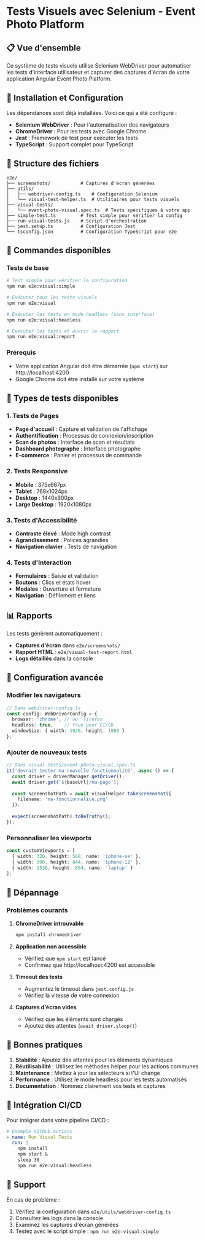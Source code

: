 # Tests Visuels avec Selenium - Event Photo Platform

## 📋 Vue d'ensemble

Ce système de tests visuels utilise Selenium WebDriver pour automatiser les tests d'interface utilisateur et capturer des captures d'écran de votre application Angular Event Photo Platform.

## 🚀 Installation et Configuration

Les dépendances sont déjà installées. Voici ce qui a été configuré :

- **Selenium WebDriver** : Pour l'automatisation des navigateurs
- **ChromeDriver** : Pour les tests avec Google Chrome
- **Jest** : Framework de test pour exécuter les tests
- **TypeScript** : Support complet pour TypeScript

## 📁 Structure des fichiers

```
e2e/
├── screenshots/           # Captures d'écran générées
├── utils/
│   ├── webdriver-config.ts    # Configuration Selenium
│   └── visual-test-helper.ts  # Utilitaires pour tests visuels
├── visual-tests/
│   └── event-photo-visual.spec.ts  # Tests spécifiques à votre app
├── simple-test.ts         # Test simple pour vérifier la config
├── run-visual-tests.js    # Script d'orchestration
├── jest.setup.ts          # Configuration Jest
└── tsconfig.json          # Configuration TypeScript pour e2e
```

## 🎯 Commandes disponibles

### Tests de base
```bash
# Test simple pour vérifier la configuration
npm run e2e:visual:simple

# Exécuter tous les tests visuels
npm run e2e:visual

# Exécuter les tests en mode headless (sans interface)
npm run e2e:visual:headless

# Exécuter les tests et ouvrir le rapport
npm run e2e:visual:report
```

### Prérequis
- Votre application Angular doit être démarrée (`npm start`) sur http://localhost:4200
- Google Chrome doit être installé sur votre système

## 🧪 Types de tests disponibles

### 1. Tests de Pages
- **Page d'accueil** : Capture et validation de l'affichage
- **Authentification** : Processus de connexion/inscription
- **Scan de photos** : Interface de scan et résultats
- **Dashboard photographe** : Interface photographe
- **E-commerce** : Panier et processus de commande

### 2. Tests Responsive
- **Mobile** : 375x667px
- **Tablet** : 768x1024px  
- **Desktop** : 1440x900px
- **Large Desktop** : 1920x1080px

### 3. Tests d'Accessibilité
- **Contraste élevé** : Mode high contrast
- **Agrandissement** : Polices agrandies
- **Navigation clavier** : Tests de navigation

### 4. Tests d'Interaction
- **Formulaires** : Saisie et validation
- **Boutons** : Clics et états hover
- **Modales** : Ouverture et fermeture
- **Navigation** : Défilement et liens

## 📊 Rapports

Les tests génèrent automatiquement :
- **Captures d'écran** dans `e2e/screenshots/`
- **Rapport HTML** : `e2e/visual-test-report.html`
- **Logs détaillés** dans la console

## 🔧 Configuration avancée

### Modifier les navigateurs
```typescript
// Dans webdriver-config.ts
const config: WebDriverConfig = {
  browser: 'chrome', // ou 'firefox'
  headless: true,    // true pour CI/CD
  windowSize: { width: 1920, height: 1080 }
};
```

### Ajouter de nouveaux tests
```typescript
// Dans visual-tests/event-photo-visual.spec.ts
it('devrait tester ma nouvelle fonctionnalité', async () => {
  const driver = driverManager.getDriver();
  await driver.get(`${baseUrl}/ma-page`);
  
  const screenshotPath = await visualHelper.takeScreenshot({
    filename: 'ma-fonctionnalite.png'
  });
  
  expect(screenshotPath).toBeTruthy();
});
```

### Personnaliser les viewports
```typescript
const customViewports = [
  { width: 320, height: 568, name: 'iphone-se' },
  { width: 390, height: 844, name: 'iphone-12' },
  { width: 1536, height: 864, name: 'laptop' }
];
```

## 🐛 Dépannage

### Problèmes courants

1. **ChromeDriver introuvable**
   ```bash
   npm install chromedriver
   ```

2. **Application non accessible**
   - Vérifiez que `npm start` est lancé
   - Confirmez que http://localhost:4200 est accessible

3. **Timeout des tests**
   - Augmentez le timeout dans `jest.config.js`
   - Vérifiez la vitesse de votre connexion

4. **Captures d'écran vides**
   - Vérifiez que les éléments sont chargés
   - Ajoutez des attentes (`await driver.sleep()`)

## 📝 Bonnes pratiques

1. **Stabilité** : Ajoutez des attentes pour les éléments dynamiques
2. **Réutilisabilité** : Utilisez les méthodes helper pour les actions communes
3. **Maintenance** : Mettez à jour les sélecteurs si l'UI change
4. **Performance** : Utilisez le mode headless pour les tests automatisés
5. **Documentation** : Nommez clairement vos tests et captures

## 🚀 Intégration CI/CD

Pour intégrer dans votre pipeline CI/CD :

```yaml
# Exemple GitHub Actions
- name: Run Visual Tests
  run: |
    npm install
    npm start &
    sleep 30
    npm run e2e:visual:headless
```

## 📧 Support

En cas de problème :
1. Vérifiez la configuration dans `e2e/utils/webdriver-config.ts`
2. Consultez les logs dans la console
3. Examinez les captures d'écran générées
4. Testez avec le script simple : `npm run e2e:visual:simple`